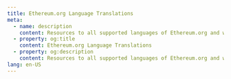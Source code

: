```yaml
---
title: Ethereum.org Language Translations
meta:
  - name: description
    content: Resources to all supported languages of Ethereum.org and ways to get involved as a translator.
  - property: og:title
    content: Ethereum.org Language Translations
  - property: og:description
    content: Resources to all supported languages of Ethereum.org and ways to get involved as a translator.
lang: en-US
---
```


<LanguagesPage />